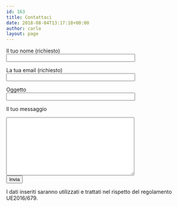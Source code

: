 ```yaml
---
id: 163
title: Contattaci
date: 2018-08-04T13:17:18+00:00
author: carlo
layout: page
---
```


<form action="https://formspree.io/{{GATSBY_CONTACT_EMAIL}}" method="POST" >

<label> Il tuo nome (richiesto)<br>
<input type="text" name="your-name" value="" size="40" class="wpcf7-form-control wpcf7-text wpcf7-validates-as-required" aria-required="true" aria-invalid="false" />
</label>

<label> La tua email (richiesto)<br>
<input type="email" name="your-email" value="" size="40" class="wpcf7-form-control wpcf7-text wpcf7-email wpcf7-validates-as-required wpcf7-validates-as-email" aria-required="true" aria-invalid="false"/>
</label>

<label> Oggetto<br>
<input type="text" name="your-subject" value="" size="40" class="wpcf7-form-control wpcf7-text" aria-invalid="false"/>
</label>

<label> Il tuo messaggio<br>
<textarea name="your-message" cols="40" rows="10" class="wpcf7-form-control wpcf7-textarea" aria-invalid="false"></textarea>
</label>

<div>
  <input type="submit" value="Invia" class="button button-primary" />
</div>
<p>I dati inseriti saranno utilizzati e trattati nel rispetto del regolamento UE2016/679.</p>

</form>
